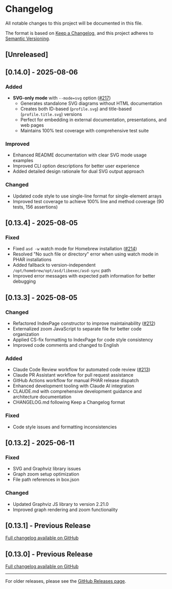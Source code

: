 # Changelog

All notable changes to this project will be documented in this file.

The format is based on [Keep a Changelog](https://keepachangelog.com/en/1.0.0/),
and this project adheres to [Semantic Versioning](https://semver.org/spec/v2.0.0.html).

## [Unreleased]

## [0.14.0] - 2025-08-06

### Added
- **SVG-only mode** with `--mode=svg` option ([#217](https://github.com/alps-asd/app-state-diagram/pull/217))
  - Generates standalone SVG diagrams without HTML documentation
  - Creates both ID-based (`profile.svg`) and title-based (`profile.title.svg`) versions
  - Perfect for embedding in external documentation, presentations, and web pages
  - Maintains 100% test coverage with comprehensive test suite

### Improved
- Enhanced README documentation with clear SVG mode usage examples
- Improved CLI option descriptions for better user experience
- Added detailed design rationale for dual SVG output approach

### Changed
- Updated code style to use single-line format for single-element arrays
- Improved test coverage to achieve 100% line and method coverage (90 tests, 156 assertions)

## [0.13.4] - 2025-08-05

### Fixed
- Fixed `asd -w` watch mode for Homebrew installation ([#214](https://github.com/alps-asd/app-state-diagram/pull/214))
- Resolved "No such file or directory" error when using watch mode in PHAR installations
- Added fallback to version-independent `/opt/homebrew/opt/asd/libexec/asd-sync` path
- Improved error messages with expected path information for better debugging

## [0.13.3] - 2025-08-05

### Changed
- Refactored IndexPage constructor to improve maintainability ([#212](https://github.com/alps-asd/app-state-diagram/pull/212))
- Externalized zoom JavaScript to separate file for better code organization
- Applied CS-fix formatting to IndexPage for code style consistency
- Improved code comments and changed to English

### Added
- Claude Code Review workflow for automated code review ([#213](https://github.com/alps-asd/app-state-diagram/pull/213))
- Claude PR Assistant workflow for pull request assistance
- GitHub Actions workflow for manual PHAR release dispatch
- Enhanced development tooling with Claude AI integration
- CLAUDE.md with comprehensive development guidance and architecture documentation
- CHANGELOG.md following Keep a Changelog format

### Fixed
- Code style issues and formatting inconsistencies

## [0.13.2] - 2025-06-11

### Fixed
- SVG and Graphviz library issues
- Graph zoom setup optimization
- File path references in box.json

### Changed
- Updated Graphviz JS library to version 2.21.0
- Improved graph rendering and zoom functionality

## [0.13.1] - Previous Release

[Full changelog available on GitHub](https://github.com/alps-asd/app-state-diagram/releases)

## [0.13.0] - Previous Release

[Full changelog available on GitHub](https://github.com/alps-asd/app-state-diagram/releases)

---

For older releases, please see the [GitHub Releases page](https://github.com/alps-asd/app-state-diagram/releases).
